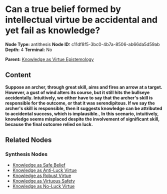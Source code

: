 # Can a true belief formed by intellectual virtue be accidental and yet fail as knowledge?

**Node Type:** antithesis
**Node ID:** c11df8f5-3bc0-4b7a-8506-ab66da5d59ab
**Depth:** 4
**Terminal:** No

**Parent:** [Knowledge as Virtue Epistemology](knowledge-as-virtue-epistemology-synthesis-c1141538-2203-4c37-b894-d418f3e6d1ac.md)

## Content

**Suppose an archer, through great skill, aims and fires an arrow at a target. However, a gust of wind alters its course, but it still hits the bullseye accidentally. Intuitively, we either have to say that the archer's skill is responsible for the outcome, or that it was serendipitous. If we say the archer's skill is responsible, then it suggests knowledge can be attributed to accidental success, which is implausible.**, **In this scenario, intuitively, knowledge seems misplaced despite the involvement of significant skill, because the final outcome relied on luck.**

## Related Nodes

### Synthesis Nodes

- [Knowledge as Safe Belief](knowledge-as-safe-belief-synthesis-96d37fdc-a113-405b-996e-6de75cd097ed.md)
- [Knowledge as Anti-Luck Virtue](knowledge-as-anti-luck-virtue-synthesis-11184474-bb55-4b1d-9730-a3064d9cc7c8.md)
- [Knowledge as Robust Virtue](knowledge-as-robust-virtue-synthesis-477b5b69-7941-4b9b-b6f9-ff3d33297d72.md)
- [Knowledge as Virtuous Safety](knowledge-as-virtuous-safety-synthesis-11e5d2a2-dfd0-41af-97d0-919a4d801970.md)
- [Knowledge as No-Luck Virtue](knowledge-as-no-luck-virtue-synthesis-b588cfa6-9f1a-4adf-812a-c1c73f867d57.md)
